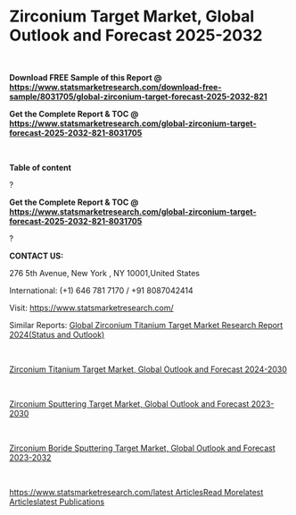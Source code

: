 <h1>Zirconium Target Market, Global Outlook and Forecast 2025-2032</h1><br/><p><strong>Download FREE Sample of this Report @ <a href="https://www.statsmarketresearch.com/download-free-sample/8031705/global-zirconium-target-forecast-2025-2032-821">https://www.statsmarketresearch.com/download-free-sample/8031705/global-zirconium-target-forecast-2025-2032-821</a></strong></p>
 
 
 
 <div><b>Get the Complete Report & TOC @ <a href="https://www.statsmarketresearch.com/global-zirconium-target-forecast-2025-2032-821-8031705">https://www.statsmarketresearch.com/global-zirconium-target-forecast-2025-2032-821-8031705</a></b></div>
 
 
 
 <p><br />
 
 <b>Table of content</b></p>
 
 
 
 <p>? </p>
 
 
 
 <div><b>Get the Complete Report & TOC @ <a href="https://www.statsmarketresearch.com/global-zirconium-target-forecast-2025-2032-821-8031705">https://www.statsmarketresearch.com/global-zirconium-target-forecast-2025-2032-821-8031705</a></b></div>
 
 
 
 <p>? </p>
 
 
 
 <p><b>CONTACT US:</b><br />
 
 276 5th Avenue, New York , NY 10001,United States<br />
 
 International: (+1) 646 781 7170 / +91 8087042414<br />
 
 Visit: <a href="https://www.statsmarketresearch.com/">https://www.statsmarketresearch.com/</a><br />
 
 Similar Reports: <a href="https://www.statsmarketresearch.com/global-zirconium-target-forecast-2025-2032-821-8031705">Global Zirconium Titanium Target Market Research Report 2024(Status and Outlook)</a><br />
 
 <br />
 
 <a href="https://www.statsmarketresearch.com/global-zirconium-target-forecast-2025-2032-821-8031705">Zirconium Titanium Target Market, Global Outlook and Forecast 2024-2030</a><br />
 
 <br />
 
 <a href="https://www.statsmarketresearch.com/global-zirconium-target-forecast-2025-2032-821-8031705">Zirconium Sputtering Target Market, Global Outlook and Forecast 2023-2030</a><br />
 
 <br />
 
 <a href="https://www.statsmarketresearch.com/global-zirconium-target-forecast-2025-2032-821-8031705">Zirconium Boride Sputtering Target Market, Global Outlook and Forecast 2023-2032</a><br />
 
 <br />
 
 <a href="https://gyeongbokgung.com">https://www.statsmarketresearch.com/</a><a href="https://hallyeomaritime.com">latest Articles</a><a href="https://jingwansa.com">Read More</a><a href="https://nguoiviet.jp/">latest Articles</a><a href="https://www.intelmarketresearch.com/">latest Publications</a></p>